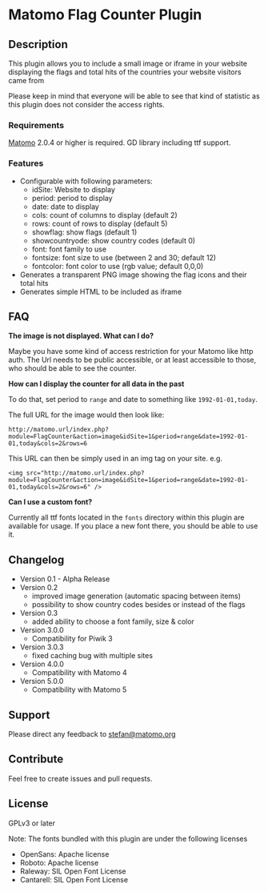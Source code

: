 # Matomo Flag Counter Plugin

## Description

This plugin allows you to include a small image or iframe in your website displaying the flags and total hits of the countries your website visitors came from

Please keep in mind that everyone will be able to see that kind of statistic as this plugin does not consider the access rights.

### Requirements

[Matomo](https://github.com/matomo-org/matomo) 2.0.4 or higher is required.
GD library including ttf support.

### Features

- Configurable with following parameters:
  - idSite: Website to display
  - period: period to display
  - date: date to display
  - cols: count of columns to display (default 2)
  - rows: count of rows to display (default 5)
  - showflag: show flags (default 1)
  - showcountryode: show country codes (default 0)
  - font: font family to use
  - fontsize: font size to use (between 2 and 30; default 12)
  - fontcolor: font color to use (rgb value; default 0,0,0)
- Generates a transparent PNG image showing the flag icons and their total hits
- Generates simple HTML to be included as iframe

## FAQ

__The image is not displayed. What can I do?__

Maybe you have some kind of access restriction for your Matomo like http auth. The Url needs to be public accessible, or at least accessible to those, who should be able to see the counter.

__How can I display the counter for all data in the past__

To do that, set period to ```range``` and date to something like ```1992-01-01,today```.

The full URL for the image would then look like:
```
http://matomo.url/index.php?module=FlagCounter&action=image&idSite=1&period=range&date=1992-01-01,today&cols=2&rows=6
``` 

This URL can then be simply used in an img tag on your site. e.g.
```
<img src="http://matomo.url/index.php?module=FlagCounter&action=image&idSite=1&period=range&date=1992-01-01,today&cols=2&rows=6" />
```

__Can I use a custom font?__

Currently all ttf fonts located in the ```fonts``` directory within this plugin are available for usage. If you place a new font there, you should be able to use it.


## Changelog

- Version 0.1 - Alpha Release
- Version 0.2 
  - improved image generation (automatic spacing between items)
  - possibility to show country codes besides or instead of the flags
- Version 0.3
  - added ability to choose a font family, size & color
- Version 3.0.0
  - Compatibility for Piwik 3
- Version 3.0.3
  - fixed caching bug with multiple sites
- Version 4.0.0
  - Compatibility with Matomo 4
- Version 5.0.0
  - Compatibility with Matomo 5

## Support

Please direct any feedback to [stefan@matomo.org](mailto:stefan@matomo.org)

## Contribute

Feel free to create issues and pull requests.

## License

GPLv3 or later

Note: The fonts bundled with this plugin are under the following licenses
- OpenSans: Apache license
- Roboto: Apache license
- Raleway: SIL Open Font License
- Cantarell: SIL Open Font License

